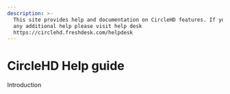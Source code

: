 ```yaml
---
description: >-
  This site provides help and documentation on CircleHD features. If you need
  any additional help please visit help desk
  https://circlehd.freshdesk.com/helpdesk
---
```


# CircleHD Help guide

Introduction

